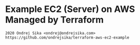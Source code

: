 # Example EC2 (Server) on AWS Managed by Terraform

    2020 Ondrej Sika <ondrej@ondrejsika.com>
    https://github.com/ondrejsika/terraform-aws-ec2-example
